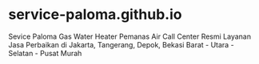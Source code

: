# service-paloma.github.io
Sevice Paloma Gas Water Heater Pemanas Air Call Center Resmi Layanan Jasa Perbaikan di Jakarta, Tangerang, Depok, Bekasi Barat - Utara - Selatan - Pusat Murah
